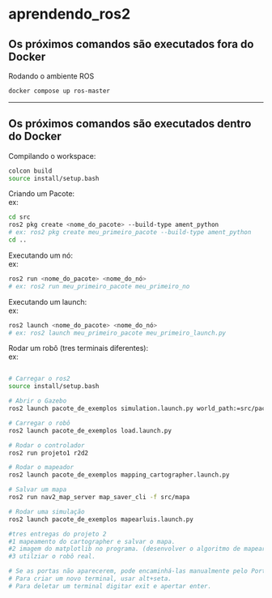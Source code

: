 # aprendendo_ros2
## Os próximos comandos são executados fora do Docker

Rodando o ambiente ROS
```bash
docker compose up ros-master
```
---
## Os próximos comandos são executados dentro do Docker


Compilando o workspace:<br>
```bash
colcon build
source install/setup.bash
```

Criando um Pacote:<br>
ex:
```bash
cd src
ros2 pkg create <nome_do_pacote> --build-type ament_python
# ex: ros2 pkg create meu_primeiro_pacote --build-type ament_python
cd ..

```

Executando um nó:<br>
ex:
```bash
ros2 run <nome_do_pacote> <nome_do_nó>
# ex: ros2 run meu_primeiro_pacote meu_primeiro_no

```

Executando um launch:<br>
ex:
```bash
ros2 launch <nome_do_pacote> <nome_do_nó>
# ex: ros2 launch meu_primeiro_pacote meu_primeiro_launch.py

```

Rodar um robô (tres terminais diferentes):<br>
ex:
```bash

# Carregar o ros2
source install/setup.bash

# Abrir o Gazebo
ros2 launch pacote_de_exemplos simulation.launch.py world_path:=src/pacote_de_exemplos/simulation/worlds/simple_room_with_gaps.world

# Carregar o robô
ros2 launch pacote_de_exemplos load.launch.py

# Rodar o controlador
ros2 run projeto1 r2d2

# Rodar o mapeador
ros2 launch pacote_de_exemplos mapping_cartographer.launch.py

# Salvar um mapa
ros2 run nav2_map_server map_saver_cli -f src/mapa

# Rodar uma simulação
ros2 launch pacote_de_exemplos mapearluis.launch.py

#tres entregas do projeto 2
#1 mapeamento do cartographer e salvar o mapa.
#2 imagem do matplotlib no programa. (desenvolver o algoritmo de mapear enquanto anda, usar a .pose do robô)
#3 utilziar o robô real.

# Se as portas não aparecerem, pode encaminhá-las manualmente pelo Portas abrindo a porta 3000.
# Para criar um novo terminal, usar alt+seta.
# Para deletar um terminal digitar exit e apertar enter.